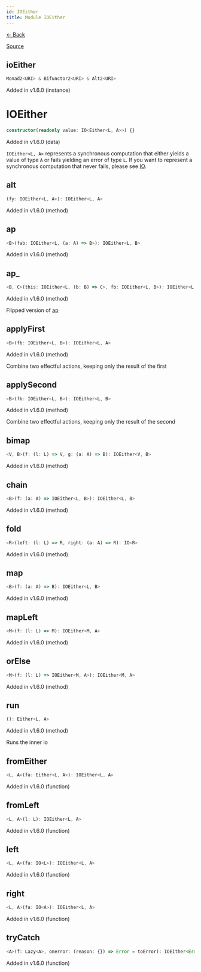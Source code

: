 ```yaml
---
id: IOEither
title: Module IOEither
---
```


[← Back](.)

[Source](https://github.com/gcanti/fp-ts/blob/master/src/IOEither.ts)

## ioEither

```ts
Monad2<URI> & Bifunctor2<URI> & Alt2<URI>
```

Added in v1.6.0 (instance)

# IOEither

```ts
constructor(readonly value: IO<Either<L, A>>) {}
```

Added in v1.6.0 (data)

`IOEither<L, A>` represents a synchronous computation that either yields a value of type `A` or fails yielding an
error of type `L`. If you want to represent a synchronous computation that never fails, please see [IO](./IO.md).

## alt

```ts
(fy: IOEither<L, A>): IOEither<L, A>
```

Added in v1.6.0 (method)

## ap

```ts
<B>(fab: IOEither<L, (a: A) => B>): IOEither<L, B>
```

Added in v1.6.0 (method)

## ap\_

```ts
<B, C>(this: IOEither<L, (b: B) => C>, fb: IOEither<L, B>): IOEither<L, C>
```

Added in v1.6.0 (method)

Flipped version of [ap](#ap)

## applyFirst

```ts
<B>(fb: IOEither<L, B>): IOEither<L, A>
```

Added in v1.6.0 (method)

Combine two effectful actions, keeping only the result of the first

## applySecond

```ts
<B>(fb: IOEither<L, B>): IOEither<L, B>
```

Added in v1.6.0 (method)

Combine two effectful actions, keeping only the result of the second

## bimap

```ts
<V, B>(f: (l: L) => V, g: (a: A) => B): IOEither<V, B>
```

Added in v1.6.0 (method)

## chain

```ts
<B>(f: (a: A) => IOEither<L, B>): IOEither<L, B>
```

Added in v1.6.0 (method)

## fold

```ts
<R>(left: (l: L) => R, right: (a: A) => R): IO<R>
```

Added in v1.6.0 (method)

## map

```ts
<B>(f: (a: A) => B): IOEither<L, B>
```

Added in v1.6.0 (method)

## mapLeft

```ts
<M>(f: (l: L) => M): IOEither<M, A>
```

Added in v1.6.0 (method)

## orElse

```ts
<M>(f: (l: L) => IOEither<M, A>): IOEither<M, A>
```

Added in v1.6.0 (method)

## run

```ts
(): Either<L, A>
```

Added in v1.6.0 (method)

Runs the inner io

## fromEither

```ts
<L, A>(fa: Either<L, A>): IOEither<L, A>
```

Added in v1.6.0 (function)

## fromLeft

```ts
<L, A>(l: L): IOEither<L, A>
```

Added in v1.6.0 (function)

## left

```ts
<L, A>(fa: IO<L>): IOEither<L, A>
```

Added in v1.6.0 (function)

## right

```ts
<L, A>(fa: IO<A>): IOEither<L, A>
```

Added in v1.6.0 (function)

## tryCatch

```ts
<A>(f: Lazy<A>, onerror: (reason: {}) => Error = toError): IOEither<Error, A>
```

Added in v1.6.0 (function)
